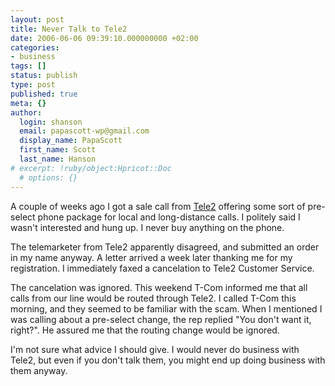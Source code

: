 ```yaml
---
layout: post
title: Never Talk to Tele2
date: 2006-06-06 09:39:10.000000000 +02:00
categories:
- business
tags: []
status: publish
type: post
published: true
meta: {}
author:
  login: shanson
  email: papascott-wp@gmail.com
  display_name: PapaScott
  first_name: Scott
  last_name: Hanson
# excerpt: !ruby/object:Hpricot::Doc
  # options: {}
---
```

<p>A couple of weeks ago I got a sale call from <a href="http://www.tele2.de/" title="TELE2 Deutschland">Tele2</a> offering some sort of pre-select phone package for local and long-distance calls. I politely said I wasn't interested and hung up. I never buy anything on the phone.</p>
<p>The telemarketer from Tele2 apparently disagreed, and submitted an order in my name anyway. A letter arrived a week later thanking me for my registration. I immediately faxed a cancelation to Tele2 Customer Service.</p>
<p>The cancelation was ignored. This weekend T-Com informed me that all calls from our line would be routed through Tele2. I called T-Com this morning, and they seemed to be familiar with the scam. When I mentioned I was calling about a pre-select change, the rep replied "You don't want it, right?". He assured me that the routing change would be ignored.</p>
<p>I'm not sure what advice I should give. I would never do business with Tele2, but even if you don't talk them, you might end up doing business with them anyway.</p>
